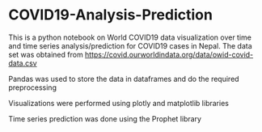 # COVID19-Analysis-Prediction

This is a python notebook on World COVID19 data visualization over time and time series analysis/prediction for COVID19 cases in Nepal.
The data set was obtained from https://covid.ourworldindata.org/data/owid-covid-data.csv

Pandas was used to store the data in dataframes and do the required preprocessing


Visualizations were performed using plotly and matplotlib libraries


Time series prediction was done using the Prophet library 
